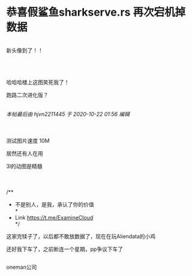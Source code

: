 # 恭喜假鲨鱼sharkserve.rs 再次宕机掉数据


<img id="aimg_B62cs" onclick="zoom(this, this.src, 0, 0, 0)" class="zoom" src="https://p.pstatp.com/origin/1386e0000800852d452e5" onmouseover="img_onmouseoverfunc(this)" onload="thumbImg(this)" border="0" alt="" />

新头像到了！！<br />
<br />
<br />
<br />
<img id="aimg_XsPcs" onclick="zoom(this, this.src, 0, 0, 0)" class="zoom" src="https://file.twovps.co/test.png" onmouseover="img_onmouseoverfunc(this)" onload="thumbImg(this)" border="0" alt="" />

哈哈哈楼上这图笑死我了！

跑路二次进化版？<br />
<br />
<img src="static/image/smiley/default/lol.gif" smilieid="12" border="0" alt="" /><img src="static/image/smiley/default/lol.gif" smilieid="12" border="0" alt="" /><img src="static/image/smiley/default/lol.gif" smilieid="12" border="0" alt="" />

<i class="pstatus"> 本帖最后由 hjvn2211445 于 2020-10-22 01:56 编辑 </i><br />
<br />
<br />
<img id="aimg_gmU1m" onclick="zoom(this, this.src, 0, 0, 0)" class="zoom" src="https://drc.xkx.me/api/download?repository=ccr.ccs.tencentyun.com/jialezi/drc&amp;digest=sha256:21aa7f89664c1519cf0c1f0a7543cf6e3f0827ce0b9508a03ac5c6c9e6853a66" onmouseover="img_onmouseoverfunc(this)" onload="thumbImg(this)" border="0" alt="" /><br />
<br />
测试图片速度 10M<br />
<img id="aimg_qi1Zp" onclick="zoom(this, this.src, 0, 0, 0)" class="zoom" src="https://drc.xkx.me/api/download?repository=ccr.ccs.tencentyun.com/jialezi/drc&amp;digest=sha256:76852cc7e594a9e1df7e53102569fc4650c123ff2da7cb65e80339d363fabc92" onmouseover="img_onmouseoverfunc(this)" onload="thumbImg(this)" border="0" alt="" />

居然还有人在用

3l的动图是精髓<br />
<br />
<br />
<br />
/**<br />
 * 不是别人，是我，承认了你的价值<br />
 *<br />
 * Link https://t.me/ExamineCloud<br />
 */

这家完犊子了，以后都不敢放数据了，现在在玩Aliendata的小鸡

还好我下车了，之前断连一个星期，pp争议下车了<img id="aimg_VbR09" onclick="zoom(this, this.src, 0, 0, 0)" class="zoom" src="https://cdn.jsdelivr.net/gh/hishis/forum-master/public/images/patch.gif" onmouseover="img_onmouseoverfunc(this)" onload="thumbImg(this)" border="0" alt="" />

<img id="aimg_LhZhF" onclick="zoom(this, this.src, 0, 0, 0)" class="zoom" src="https://drc.xkx.me/api/download?repository=ccr.ccs.tencentyun.com/jialezi/drc&amp;digest=sha256:21aa7f89664c1519cf0c1f0a7543cf6e3f0827ce0b9508a03ac5c6c9e6853a66" onmouseover="img_onmouseoverfunc(this)" onload="thumbImg(this)" border="0" alt="" />

oneman公司
